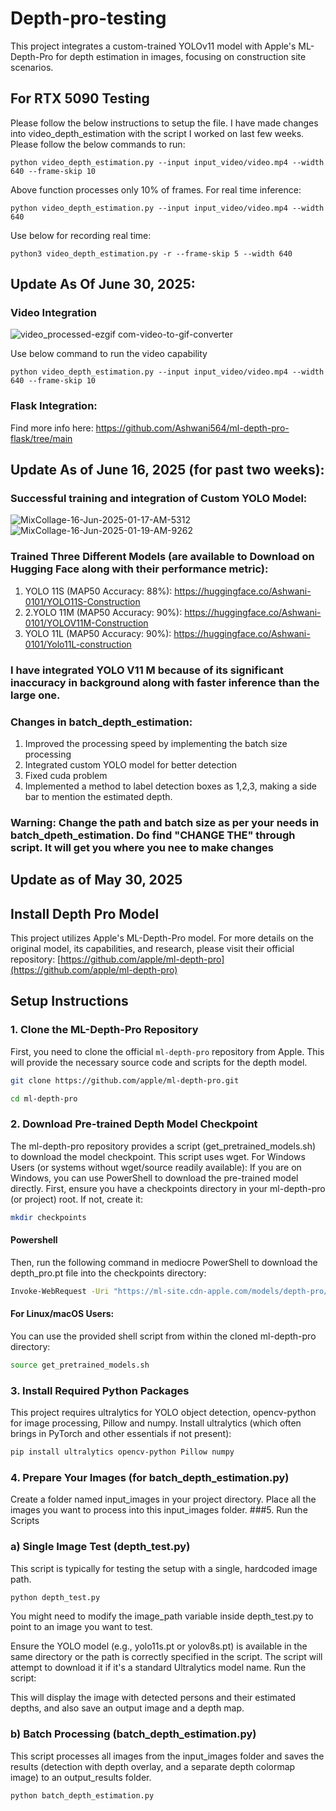 # Depth-pro-testing
This project integrates a custom-trained YOLOv11 model with Apple's ML-Depth-Pro for depth estimation in images, focusing on construction site scenarios.
## For RTX 5090 Testing
Please follow the below instructions to setup the file. I have made changes into video_depth_estimation with the script I worked on last few weeks. Please follow the below commands to run:
```
python video_depth_estimation.py --input input_video/video.mp4 --width 640 --frame-skip 10
```
Above function processes only 10% of frames.
For real time inference:
```
python video_depth_estimation.py --input input_video/video.mp4 --width 640 
```
Use below for recording real time:
```
python3 video_depth_estimation.py -r --frame-skip 5 --width 640
```
## Update As Of June 30, 2025:
### Video Integration

![video_processed-ezgif com-video-to-gif-converter](https://github.com/user-attachments/assets/1ab6d2b4-6bdb-4d12-9047-f26f86fecdff)

Use below command to run the video capability

```
python video_depth_estimation.py --input input_video/video.mp4 --width 640 --frame-skip 10
```

### Flask Integration:
Find more info here: https://github.com/Ashwani564/ml-depth-pro-flask/tree/main

## Update As of June 16, 2025 (for past two weeks):
### Successful training and integration of Custom YOLO Model:
  ![MixCollage-16-Jun-2025-01-17-AM-5312](https://github.com/user-attachments/assets/6cfb825a-965e-4ff0-93e7-c3275de7bbba)
  ![MixCollage-16-Jun-2025-01-19-AM-9262](https://github.com/user-attachments/assets/5c6f1cd7-46ef-428c-90d1-2b270df1c111)
  ### Trained Three Different Models (are available to Download on Hugging Face along with their performance metric):
  1. YOLO 11S (MAP50 Accuracy: 88%): https://huggingface.co/Ashwani-0101/YOLO11S-Construction
  2. 2.YOLO 11M (MAP50 Accuracy: 90%): https://huggingface.co/Ashwani-0101/YOLOV11M-Construction
  3. YOLO 11L (MAP50 Accuracy: 90%): https://huggingface.co/Ashwani-0101/Yolo11L-construction
### I have integrated YOLO V11 M because of its significant inaccuracy in background along with faster inference than the large one.
### Changes in batch_depth_estimation:

  1. Improved the processing speed by implementing the batch size processing
  2. Integrated custom YOLO model for better detection
  3. Fixed cuda problem
  4. Implemented a method to label detection boxes as 1,2,3, making a side bar to mention the estimated depth.

### Warning: Change the path and batch size as per your needs in batch_dpeth_estimation. Do find "CHANGE THE" through script. It will get you where you nee to make changes 
  
## Update as of May 30, 2025
## Install Depth Pro Model

This project utilizes Apple's ML-Depth-Pro model. For more details on the original model, its capabilities, and research, please visit their official repository:
[https://github.com/apple/ml-depth-pro](https://github.com/apple/ml-depth-pro)

## Setup Instructions

### 1. Clone the ML-Depth-Pro Repository

First, you need to clone the official `ml-depth-pro` repository from Apple. This will provide the necessary source code and scripts for the depth model.

```bash
git clone https://github.com/apple/ml-depth-pro.git
```
```bash
cd ml-depth-pro
```
### 2. Download Pre-trained Depth Model Checkpoint
The ml-depth-pro repository provides a script (get_pretrained_models.sh) to download the model checkpoint. This script uses wget.
For Windows Users (or systems without wget/source readily available):
If you are on Windows, you can use PowerShell to download the pre-trained model directly.
First, ensure you have a checkpoints directory in your ml-depth-pro (or project) root. If not, create it:
```bash
mkdir checkpoints
```
#### Powershell
Then, run the following command in mediocre PowerShell to download the depth_pro.pt file into the checkpoints directory:
```bash
Invoke-WebRequest -Uri "https://ml-site.cdn-apple.com/models/depth-pro/depth_pro.pt" -OutFile "checkpoints\depth_pro.pt"
```

#### For Linux/macOS Users:
You can use the provided shell script from within the cloned ml-depth-pro directory:
```bash
source get_pretrained_models.sh
```
### 3. Install Required Python Packages
This project requires ultralytics for YOLO object detection, opencv-python for image processing, Pillow and numpy. 
Install ultralytics (which often brings in PyTorch and other essentials if not present):
```bash
pip install ultralytics opencv-python Pillow numpy
```

### 4. Prepare Your Images (for batch_depth_estimation.py)
Create a folder named input_images in your project directory.
Place all the images you want to process into this input_images folder.
###5. Run the Scripts
### a) Single Image Test (depth_test.py)
This script is typically for testing the setup with a single, hardcoded image path.
```bash
python depth_test.py
```
You might need to modify the image_path variable inside depth_test.py to point to an image you want to test.

Ensure the YOLO model (e.g., yolo11s.pt or yolov8s.pt) is available in the same directory or the path is correctly specified in the script. The script will attempt to download it if it's a standard Ultralytics model name.
Run the script:

This will display the image with detected persons and their estimated depths, and also save an output image and a depth map.
### b) Batch Processing (batch_depth_estimation.py)
This script processes all images from the input_images folder and saves the results (detection with depth overlay, and a separate depth colormap image) to an output_results folder.
```bash
python batch_depth_estimation.py
```
